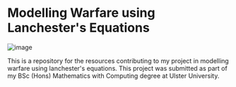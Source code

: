# Modelling Warfare using Lanchester's Equations

![image](https://user-images.githubusercontent.com/85677826/150993014-0c2a50a1-c95e-4260-b8a1-dcc3b34d7202.png)

This is a repository for the resources contributing to my project in modelling warfare using lanchester's equations. This project was submitted as part of my BSc (Hons) Mathematics with Computing degree at Ulster University.
